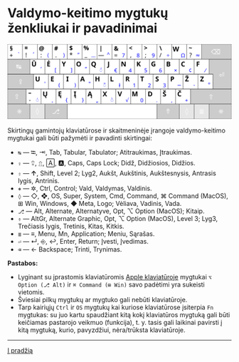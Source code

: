 
# Valdymo-keitimo mygtukų ženkliukai ir pavadinimai

![Ratisės klaviatūros išdėstymas](images/kb-lt-ratise-iso.svg)

Skirtingų gamintojų klaviatūrose ir skaitmeninėje įrangoje valdymo-keitimo mygtukai gali būti pažymėti ir pavadinti skirtingai:

- ```↹``` — ⭾, ⇥, Tab, Tabular, Tabulator; Atitraukimas, Įtraukimas.
- ```⇪``` — ⮸, ⇬, 🄰, 🅰, Caps, Caps Lock; Didž, Didžiosios, Didžios.
- ```⇧``` — __↑__, Shift, Level 2; Lyg2, Aukšt, Aukštinis, Aukštesnysis, Antrasis lygis, Antrinis.
- ```⎈``` — ✲, Ctrl, Control; Vald, Valdymas, Valdinis.
- ```◊``` — ◇, ❖, OS, Super, System, Cmd, Command, ⌘ Command (MacOS), ⊞ Win,  Windows, ◆ Meta, Logo; Vėliava, Vadinis, Vada.
- ```⎇``` — Alt, Alternate, Alternatyve, Opt, ⌥ Option (MacOS); Kitaip.
- ```⇮``` — AltGr, Alternate Graphic, Opt, ⌥ Option (MacOS), Level 3; Lyg3, Trečiasis lygis, Tretinis, Kitas, Kitkis.
- ```≣``` — ≡, Menu, Mn, Application; Meniu, Sąrašas.
- ```⏎``` — ↵, ⎆, ↩, Enter, Return; Įvesti, Įvedimas.
- ```⌫``` — ← Backspace; Trinti, Trynimas.

__Pastabos:__ 
+ Lyginant su įprastomis klaviatūromis [Apple klaviatūroje](https://upload.wikimedia.org/wikipedia/commons/e/ea/Apple_iMac_Keyboard_A1243.png) mygtukai ```⌥ Option (⎇ Alt)``` ir ```⌘ Command (⊞ Win)``` savo padėtimi yra sukeisti vietomis.
+ Šviesiai pilkų mygtukų ar mygtuko gali nebūti klaviatūroje.
+ Tarp kairiųjų ```Ctrl``` ir ```OS``` mygtukų kai kuriose klaviatūrose įsiterpia ```Fn``` mygtukas: su juo kartu spaudžiant kitą kokį klaviatūros mygtuką gali būti keičiamas pastarojo veikmuo (funkcija), t. y. tasis gali laikinai pavirsti į kitą mygtuką, kurio, pavyzdžiui, nėra/trūksta klaviatūroje.
 
-----------------------------------------

[Į pradžią](../README.md)
